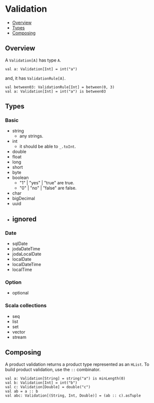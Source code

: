 # Validation

* [Overview](validation.md#overview)
* [Types](validation.md#types)
* [Composing](validation.md#composing)

## Overview

A `Validation[A]` has type `A`.

```
val a: Validation[Int] = int("a")
```

and, it has `ValidationRule[A]`.

```
val between03: ValidationRule[Int] = between(0, 3)
val a: Validation[Int] = int("a") is between03
```

## Types

### Basic

- string
  - any strings.
- int
  - it should be able to `_.toInt`.
- double
- float
- long
- short
- byte
- boolean
  - "1" | "yes" | "true" are true.
  - "0" | "no" | "false" are false.
- char
- bigDecimal
- uuid
- ignored
  -

### Date

- sqlDate
- jodaDateTime
- jodaLocalDate
- localDate
- localDateTime
- localTime

### Option

- optional

### Scala collections

- seq
- list
- set
- vector
- stream

## Composing

A product validation returns a product type represented as an `HList`.
To build product validation, use the `::` combinator.

```
val a: Validation[String] = string("a") is minLength(0)
val b: Validation[Int] = int("b")
val c: Validation[Double] = double("c")
val ab = a :: b
val abc: Validation[(String, Int, Double)] = (ab :: c).asTuple
```
